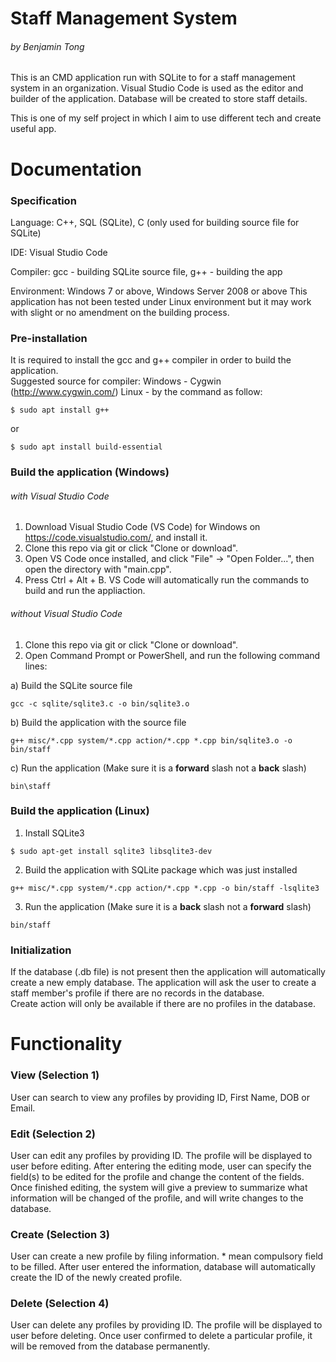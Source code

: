 # Staff Management System
###### by Benjamin Tong

This is an CMD application run with SQLite to for a staff management system in an organization. Visual Studio Code is used as the editor and builder of the application. Database will be created to store staff details.

This is one of my self project in which I aim to use different tech and create useful app.

# Documentation
### Specification

Language: C++, SQL (SQLite), C (only used for building source file for SQLite)

IDE: Visual Studio Code

Compiler: gcc - building SQLite source file, g++ - building the app

Environment: Windows 7 or above, Windows Server 2008 or above
This application has not been tested under Linux environment but it may work with slight or no amendment on the building process.

### Pre-installation
It is required to install the gcc and g++ compiler in order to build the application. <br />
Suggested source for compiler:
Windows - Cygwin (http://www.cygwin.com/)
Linux - by the command as follow:
```
$ sudo apt install g++
```
or
```
$ sudo apt install build-essential
```

### Build the application (Windows)
###### with Visual Studio Code
1. Download Visual Studio Code (VS Code) for Windows on https://code.visualstudio.com/, and install it.
2. Clone this repo via git or click "Clone or download".
3. Open VS Code once installed, and click "File" -> "Open Folder...", then open the directory with "main.cpp".
4. Press Ctrl + Alt + B. VS Code will automatically run the commands to build and run the appliaction.

###### without Visual Studio Code
1. Clone this repo via git or click "Clone or download".
2. Open Command Prompt or PowerShell, and run the following command lines:

a) Build the SQLite source file
```
gcc -c sqlite/sqlite3.c -o bin/sqlite3.o
```
b) Build the application with the source file
```
g++ misc/*.cpp system/*.cpp action/*.cpp *.cpp bin/sqlite3.o -o bin/staff
```
c) Run the application (Make sure it is a <b>forward</b> slash not a <b>back</b> slash)
```
bin\staff
```

### Build the application (Linux)
1. Install SQLite3
```
$ sudo apt-get install sqlite3 libsqlite3-dev 
```
2. Build the application with SQLite package which was just installed
```
g++ misc/*.cpp system/*.cpp action/*.cpp *.cpp -o bin/staff -lsqlite3
```
3. Run the application (Make sure it is a <b>back</b> slash not a <b>forward</b> slash)
```
bin/staff
```

### Initialization
If the database (.db file) is not present then the application will automatically create a new emply database. The application will ask the user to create a staff member's profile if there are no records in the database.
<br />
Create action will only be available if there are no profiles in the database.
<br />

# Functionality
### View (Selection 1)
User can search to view any profiles by providing ID, First Name, DOB or Email.

### Edit (Selection 2)

User can edit any profiles by providing ID. The profile will be displayed to user before editing.
After entering the editing mode, user can specify the field(s) to be edited for the profile and change the content of the fields.
Once finished editing, the system will give a preview to summarize what information will be changed of the profile, and will write changes to the database.

### Create (Selection 3)
User can create a new profile by filing information. * mean compulsory field to be filled.
After user entered the information, database will automatically create the ID of the newly created profile.

### Delete (Selection 4)
User can delete any profiles by providing ID. The profile will be displayed to user before deleting.
Once user confirmed to delete a particular profile, it will be removed from the database permanently.
